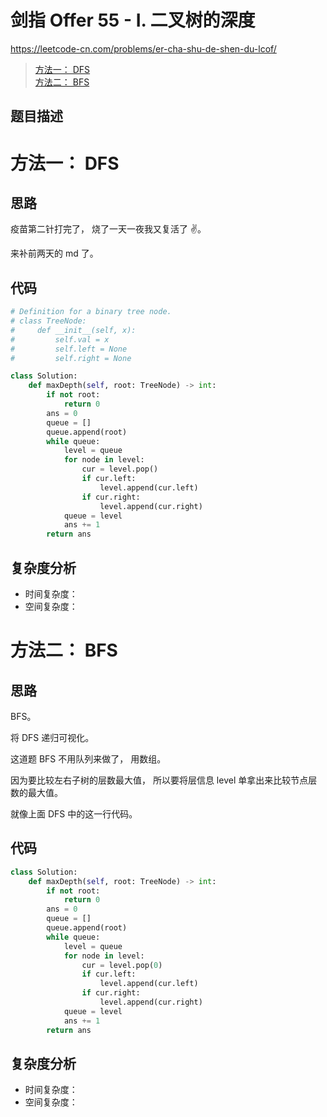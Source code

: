 剑指 Offer 55 - I. 二叉树的深度
====
https://leetcode-cn.com/problems/er-cha-shu-de-shen-du-lcof/

> [方法一： DFS]()<br>
> [方法二： BFS]()<br>

## 题目描述

方法一： DFS
====
## 思路
疫苗第二针打完了， 烧了一天一夜我又复活了 ✌️。

来补前两天的 md 了。

## 代码
```python
# Definition for a binary tree node.
# class TreeNode:
#     def __init__(self, x):
#         self.val = x
#         self.left = None
#         self.right = None

class Solution:
    def maxDepth(self, root: TreeNode) -> int:
        if not root:
            return 0
        ans = 0
        queue = []
        queue.append(root)
        while queue:
            level = queue
            for node in level:
                cur = level.pop()
                if cur.left:
                    level.append(cur.left)
                if cur.right:
                    level.append(cur.right)
            queue = level
            ans += 1
        return ans
```

## 复杂度分析
- 时间复杂度：
- 空间复杂度：

方法二： BFS
====
## 思路
BFS。

将 DFS 递归可视化。

这道题 BFS 不用队列来做了， 用数组。

因为要比较左右子树的层数最大值， 所以要将层信息 level 单拿出来比较节点层数的最大值。

就像上面 DFS 中的这一行代码。 ` `


## 代码
```python
class Solution:
    def maxDepth(self, root: TreeNode) -> int:
        if not root:
            return 0
        ans = 0
        queue = []
        queue.append(root)
        while queue:
            level = queue
            for node in level:
                cur = level.pop(0)
                if cur.left:
                    level.append(cur.left)
                if cur.right:
                    level.append(cur.right)
            queue = level
            ans += 1
        return ans
```

## 复杂度分析
- 时间复杂度：
- 空间复杂度：
